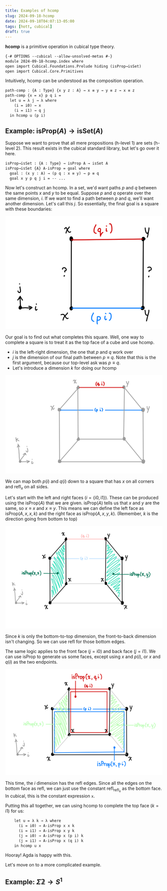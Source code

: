 ```yaml
---
title: Examples of hcomp
slug: 2024-09-18-hcomp
date: 2024-09-18T04:07:13-05:00
tags: [hott, cubical]
draft: true
---
```


**hcomp** is a primitive operation in cubical type theory.

```
{-# OPTIONS --cubical --allow-unsolved-metas #-}
module 2024-09-18-hcomp.index where
open import Cubical.Foundations.Prelude hiding (isProp→isSet)
open import Cubical.Core.Primitives
```

Intuitively, hcomp can be understood as the composition operation.

```
path-comp : {A : Type} {x y z : A} → x ≡ y → y ≡ z → x ≡ z
path-comp {x = x} p q i =
  let u = λ j → λ where
    (i = i0) → x
    (i = i1) → q j
  in hcomp u (p i)
```

## Example: $\mathsf{isProp}(A) \rightarrow \mathsf{isSet}(A)$

Suppose we want to prove that all mere propositions (h-level 1) are sets (h-level 2).
This result exists in the cubical standard library, but let's go over it here.

```
isProp→isSet : {A : Type} → isProp A → isSet A
isProp→isSet {A} A-isProp = goal where
  goal : (x y : A) → (p q : x ≡ y) → p ≡ q
  goal x y p q j i = -- ...
```

Now let's construct an hcomp. In a set, we'd want paths $p$ and $q$ between the same points $x$ and $y$ to be equal.
Suppose $p$ and $q$ operate over the same dimension, $i$.
If we want to find a path between $p$ and $q$, we'll want another dimension.
Let's call this $j$.
So essentially, the final goal is a square with these boundaries:

![](./goal.jpg)

Our goal is to find out what completes this square.
Well, one way to complete a square is to treat it as the top face of a cube and use $\mathsf{hcomp}$.

* $i$ is the left-right dimension, the one that $p$ and $q$ work over
* $j$ is the dimension of our final path between $p \equiv q$.
  Note that this is the first argument, because our top-level ask was $p \equiv q$.
* Let's introduce a dimension $k$ for doing our $\mathsf{hcomp}$

![](./cubeextend.jpg)

We can map both $p(i)$ and $q(i)$ down to a square that has $x$ on all corners and $\mathsf{refl}_x$ on all sides.

Let's start with the left and right faces $(i = \{ \mathsf{i0} , \mathsf{i1} \})$.
These can be produced using the $\mathsf{isProp}(A)$ that we are given.
$\mathsf{isProp}(A)$ tells us that $x$ and $y$ are the same, so $x \equiv x$ and $x \equiv y$.
This means we can define the left face as $\mathsf{isProp}(A, x, x, k)$ and the right face as $\mathsf{isProp}(A, x, y, k)$.
(Remember, $k$ is the direction going from bottom to top)

![](./sides.jpg)

Since $k$ is only the bottom-to-top dimension, the front-to-back dimension isn't changing.
So we can use $\mathsf{refl}$ for those bottom edges.

The same logic applies to the front face $(j = \mathsf{i0})$ and back face $(j = \mathsf{i1})$.
We can use $\mathsf{isProp}$ to generate us some faces, except using $x$ and $p(i)$, or $x$ and $q(i)$ as the two endpoints.

![](./frontback.jpg)

This time, the $i$ dimension has the $\mathsf{refl}$ edges.
Since all the edges on the bottom face as $\mathsf{refl}$, we can just use the constant $\mathsf{refl}_{\mathsf{refl}_x}$ as the bottom face.
In cubical, this is the constant expression `x`.

Putting this all together, we can using $\mathsf{hcomp}$ to complete the top face $(k = \mathsf{i1})$ for us:

```
    let u = λ k → λ where
      (i = i0) → A-isProp x x k
      (i = i1) → A-isProp x y k
      (j = i0) → A-isProp x (p i) k
      (j = i1) → A-isProp x (q i) k
    in hcomp u x
```

Hooray! Agda is happy with this.

Let's move on to a more complicated example.

## Example: $\Sigma \mathbb{2} \rightarrow S^1$
